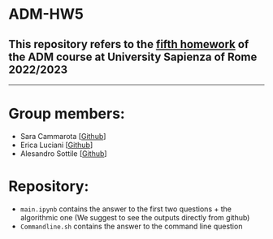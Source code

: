 # ADM-HW5

## This repository refers to the [fifth homework](https://github.com/lucamaiano/ADM/tree/master/2022/Homework_5) of the ADM course at University Sapienza of Rome 2022/2023
---
# Group members:
* Sara Cammarota [[Github](https://github.com/SaraCammarota)] 
* Erica Luciani [[Github](https://github.com/EricaLuciani)]
* Alesandro Sottile [[Github](https://github.com/Sottix99)]
# Repository:
* `main.ipynb` contains the answer to the first two questions + the algorithmic one (We suggest to see the outputs directly from github)
* `Commandline.sh` contains the answer to the command line question
